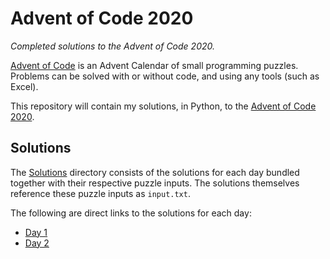 # Advent of Code 2020
*Completed solutions to the Advent of Code 2020.*

[Advent of Code](https://adventofcode.com/) is an Advent Calendar of small programming puzzles. Problems can be solved with or without code, and using any tools (such as Excel).

This repository will contain my solutions, in Python, to the [Advent of Code 2020](https://adventofcode.com/2020).

## Solutions

The [Solutions](https://github.com/cnguyen-uk/Advent-of-Code-2020/tree/main/Solutions) directory consists of the solutions for each day bundled together with their respective puzzle inputs. The solutions themselves reference these puzzle inputs as `input.txt`.

The following are direct links to the solutions for each day:

- [Day 1](Solutions/Day%201/solution.py)
- [Day 2](Solutions/Day%202/solution.py)
